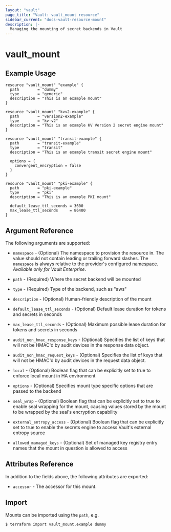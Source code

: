 ```yaml
---
layout: "vault"
page_title: "Vault: vault_mount resource"
sidebar_current: "docs-vault-resource-mount"
description: |-
  Managing the mounting of secret backends in Vault
---
```


# vault\_mount


## Example Usage

```hcl
resource "vault_mount" "example" {
  path        = "dummy"
  type        = "generic"
  description = "This is an example mount"
}
```

```hcl
resource "vault_mount" "kvv2-example" {
  path        = "version2-example"
  type        = "kv-v2"
  description = "This is an example KV Version 2 secret engine mount"
}
```

```hcl
resource "vault_mount" "transit-example" {
  path        = "transit-example"
  type        = "transit"
  description = "This is an example transit secret engine mount"

  options = {
    convergent_encryption = false
  }
}
```

```hcl
resource "vault_mount" "pki-example" {
  path        = "pki-example"
  type        = "pki"
  description = "This is an example PKI mount"

  default_lease_ttl_seconds = 3600
  max_lease_ttl_seconds     = 86400
}
```

## Argument Reference

The following arguments are supported:

* `namespace` - (Optional) The namespace to provision the resource in.
  The value should not contain leading or trailing forward slashes.
  The `namespace` is always relative to the provider's configured [namespace](/docs/providers/vault#namespace).
   *Available only for Vault Enterprise*.

* `path` - (Required) Where the secret backend will be mounted

* `type` - (Required) Type of the backend, such as "aws"

* `description` - (Optional) Human-friendly description of the mount

* `default_lease_ttl_seconds` - (Optional) Default lease duration for tokens and secrets in seconds

* `max_lease_ttl_seconds` - (Optional) Maximum possible lease duration for tokens and secrets in seconds

* `audit_non_hmac_response_keys` - (Optional) Specifies the list of keys that will not be HMAC'd by audit devices in the response data object.

* `audit_non_hmac_request_keys` - (Optional) Specifies the list of keys that will not be HMAC'd by audit devices in the request data object.

* `local` - (Optional) Boolean flag that can be explicitly set to true to enforce local mount in HA environment

* `options` - (Optional) Specifies mount type specific options that are passed to the backend

* `seal_wrap` - (Optional) Boolean flag that can be explicitly set to true to enable seal wrapping for the mount, causing values stored by the mount to be wrapped by the seal's encryption capability

* `external_entropy_access` - (Optional) Boolean flag that can be explicitly set to true to enable the secrets engine to access Vault's external entropy source

* `allowed_managed_keys` - (Optional) Set of managed key registry entry names that the mount in question is allowed to access

## Attributes Reference

In addition to the fields above, the following attributes are exported:

* `accessor` - The accessor for this mount.

## Import

Mounts can be imported using the `path`, e.g.

```
$ terraform import vault_mount.example dummy
```
